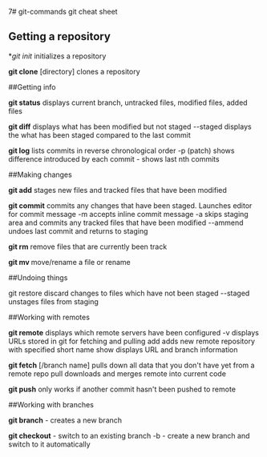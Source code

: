 7# git-commands
git cheat sheet

## Getting a repository

**git init* initializes a repository

**git clone** <url> [directory] clones a repository

##Getting info

**git status** displays current branch, untracked files, modified files, added files

**git diff** displays what has been modified but not staged
--staged displays the what has been staged compared to the last commit

**git log** lists commits in reverse chronological order
-p (patch) shows difference introduced by each commit
-<n> shows last nth commits

##Making changes

**git add** <file> stages new files and tracked files that have been modified

**git commit** commits any  changes that have been staged. Launches editor for commit message
-m accepts inline commit message
-a skips staging area and commits any tracked files that have been modified
--ammend undoes last commit and returns to staging

**git rm** remove files that are currently been track

**git mv <original file> <renamed file>** move/rename a file or rename

##Undoing things

git restore <file> discard changes to files which have not been staged
--staged <file> unstages files from staging

##Working with remotes

**git remote** displays which remote servers have been configured
-v displays URLs stored in git for fetching and pulling
add <short name> <URL> adds new remote repository with specified short name
show <short name> displays URL and branch information

**git fetch** <short name>[/branch name] pulls down all data that you don't have yet from a remote repo
pull downloads and merges remote into current code

**git push** <short name> <branch name> only works if another commit hasn't been pushed to remote

##Working with branches

**git branch** <branch name> - creates a new branch

**git checkout** <branch name> - switch to an existing branch
-b <branch name> - create a new branch and switch to it automatically

